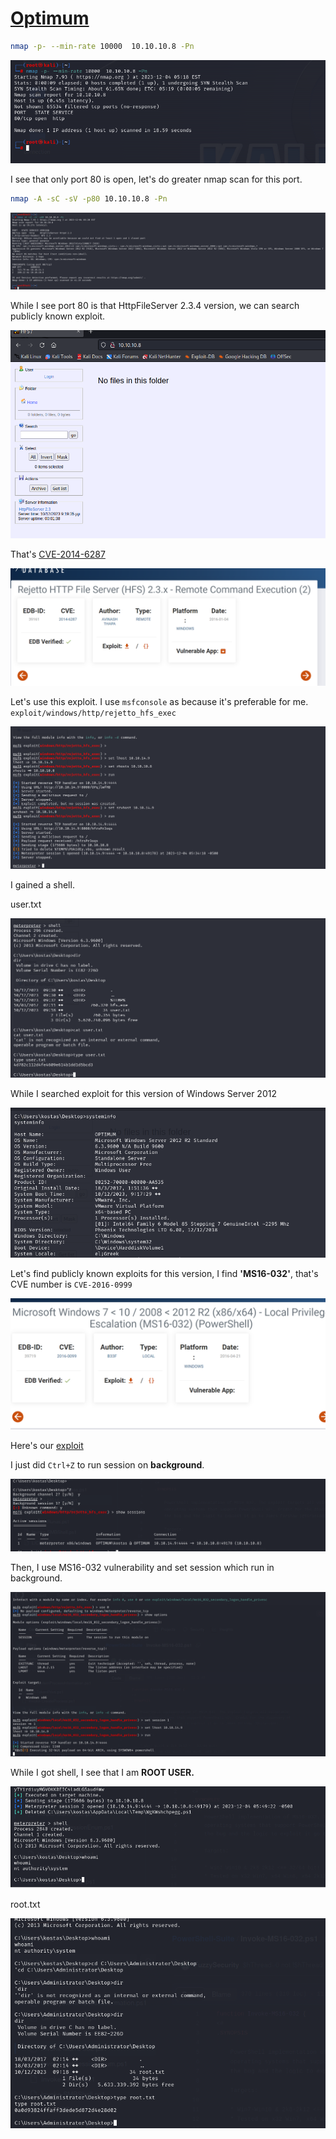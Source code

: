 # [Optimum](https://app.hackthebox.com/machines/Optimum)

```bash
nmap -p- --min-rate 10000  10.10.10.8 -Pn
```

![Alt text](img/image.png)

I see that only port 80 is open, let's do greater nmap scan for this port.

```bash
nmap -A -sC -sV -p80 10.10.10.8 -Pn
```

![Alt text](img/image-3.png)

While I see port 80 is that HttpFileServer 2.3.4 version, we can search publicly known exploit.

![Alt text](img/image-1.png)


That's [CVE-2014-6287](https://github.com/am0nsec/exploit/blob/master/windows/http/RejettoHTTPFileServer-2.3/rejetto_hfs.py)

![Alt text](img/image-2.png)


Let's use this exploit. I use `msfconsole` as because it's preferable for me.
`exploit/windows/http/rejetto_hfs_exec`


![Alt text](img/image-4.png)


I gained a shell.


user.txt

![Alt text](img/image-5.png)



While I searched exploit for this version of Windows Server 2012

![Alt text](img/image-6.png)


Let's find publicly known exploits for this version, I find **'MS16-032'**, that's CVE number is `CVE-2016-0999`

![Alt text](img/image-7.png)


Here's our [exploit](https://github.com/FuzzySecurity/PowerShell-Suite/blob/master/Invoke-MS16-032.ps1)


I just did `Ctrl+Z` to run session on **background**.

![Alt text](img/image-8.png)


Then, I use MS16-032 vulnerability and set session which run in background.

![Alt text](img/image-9.png)


While I got shell, I see that I am **ROOT USER.**

![Alt text](img/image-10.png)


root.txt

![Alt text](img/image-11.png)